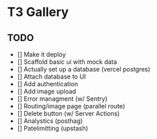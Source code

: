 # T3 Gallery 

## TODO

- [] Make it deploy
- [] Scaffold basic ui with mock data
- [] Actually set up a database (vercel postgres)
- [] Attach database to UI
- [] Add authentication 
- [] Add image upload
- [] Error managment (w/ Sentry)
- [] Routing/image page (parallel route)
- [] Delete button (w/ Server Actions)
- [] Analystics (posthag)
- [] Patelimitting (upstash)

